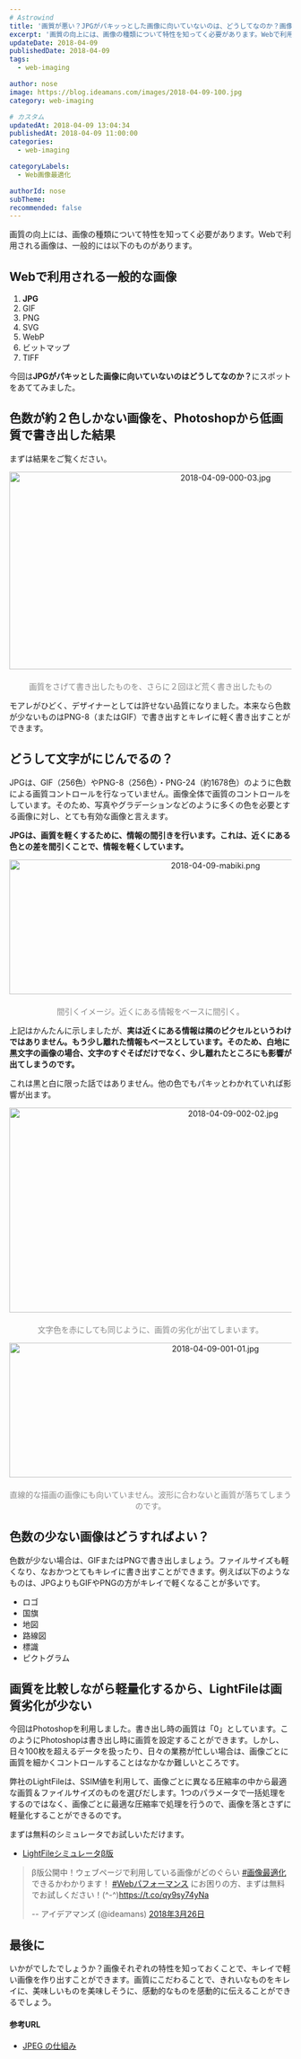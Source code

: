 ```yaml
---
# Astrowind
title: '画質が悪い？JPGがパキッっとした画像に向いていないのは、どうしてなのか？画像の特性を知れば解決策が見えてくる！'
excerpt: '画質の向上には、画像の種類について特性を知ってく必要があります。Webで利用され...'
updateDate: 2018-04-09
publishedDate: 2018-04-09
tags: 
  - web-imaging

author: nose
image: https://blog.ideamans.com/images/2018-04-09-100.jpg
category: web-imaging

# カスタム
updatedAt: 2018-04-09 13:04:34
publishedAt: 2018-04-09 11:00:00
categories: 
  - web-imaging

categoryLabels: 
  - Web画像最適化

authorId: nose
subTheme: 
recommended: false
---
```


<p>画質の向上には、画像の種類について特性を知ってく必要があります。Webで利用される画像は、一般的には以下のものがあります。</p>
<h2>Webで利用される一般的な画像</h2>
<ol><li><strong>JPG</strong></li><li>GIF</li><li>PNG</li><li>SVG</li><li>WebP</li><li>ビットマップ</li><li>TIFF</li></ol>
<p>今回は<strong>JPGがパキッとした画像に向いていないのはどうしてなのか？</strong>にスポットをあててみました。</p>
<p> </p>
<h2>色数が約２色しかない画像を、Photoshopから低画質で書き出した結果</h2>
<p>まずは結果をご覧ください。</p>
<p style="text-align: center;"><img alt="2018-04-09-000-03.jpg" src="https://blog.ideamans.com/images/2018-04-09-000-03.jpg" width="756" height="352" class="mt-image-center" style="text-align: center; display: block; margin: 0 auto 20px;"><span style="color: #888888;">画質をさげて書き出したものを、さらに２回ほど荒く書き出したもの</span></p>
<p>モアレがひどく、デザイナーとしては許せない品質になりました。本来なら色数が少ないものはPNG-8（またはGIF）で書き出すとキレイに軽く書き出すことができます。</p>
<p> </p>
<h2>どうして文字がにじんでるの？</h2>
<p>JPGは、GIF（256色）やPNG-8（256色）・PNG-24（約1678色）のように色数による画質コントロールを行なっていません。画像全体で画質のコントロールをしています。そのため、写真やグラデーションなどのように多くの色を必要とする画像に対し、とても有効な画像と言えます。</p>
<p><strong>JPGは、画質を軽くするために、情報の間引きを行います。これは、近くにある色との差を間引くことで、情報を軽くしています。</strong></p>
<p style="text-align: center;"><img alt="2018-04-09-mabiki.png" src="https://blog.ideamans.com/images/2018-04-09-mabiki.png" width="720" height="240" class="mt-image-center" style="text-align: center; display: block; margin: 0 auto 20px;"><span style="color: #888888;">間引くイメージ。近くにある情報をベースに間引く。</span></p>
<p>上記はかんたんに示しましたが、<strong>実は近くにある情報は隣のピクセルというわけではありません。もう少し離れた情報もベースとしています。そのため、白地に黒文字の画像の場合、文字のすぐそばだけでなく、少し離れたところにも影響が出てしまうのです。</strong></p>
<p>これは黒と白に限った話ではありません。他の色でもパキッとわかれていれば影響が出ます。</p>
<p style="text-align: center;"><img alt="2018-04-09-002-02.jpg" src="https://blog.ideamans.com/images/2018-04-09-002-02.jpg" width="783" height="365" class="mt-image-center" style="text-align: center; display: block; margin: 0 auto 20px;"><span style="color: #888888;">文字色を赤にしても同じように、画質の劣化が出てしまいます。</span></p>
<p style="text-align: center;"><img alt="2018-04-09-001-01.jpg" src="https://blog.ideamans.com/images/2018-04-09-001-01.jpg" width="720" height="240" class="mt-image-center" style="text-align: center; display: block; margin: 0 auto 20px;"><span style="color: #888888;">直線的な描画の画像にも向いていません。波形に合わないと画質が落ちてしまうのです。</span></p>
<p> </p>
<h2>色数の少ない画像はどうすればよい？</h2>
<p>色数が少ない場合は、GIFまたはPNGで書き出しましょう。ファイルサイズも軽くなり、なおかつとてもキレイに書き出すことができます。例えば以下のようなものは、JPGよりもGIFやPNGの方がキレイで軽くなることが多いです。</p>
<ul><li>ロゴ</li><li>国旗</li><li>地図</li><li>路線図</li><li>標識</li><li>ピクトグラム</li></ul>
<p> </p>
<h2>画質を比較しながら軽量化するから、LightFileは画質劣化が少ない</h2>
<p>今回はPhotoshopを利用しました。書き出し時の画質は「0」としています。このようにPhotoshopは書き出し時に画質を設定することができます。しかし、日々100枚を超えるデータを扱ったり、日々の業務が忙しい場合は、画像ごとに画質を細かくコントロールすることはなかなか難しいところです。</p>
<p>弊社のLightFileは、SSIM値を利用して、画像ごとに異なる圧縮率の中から最適な画質＆ファイルサイズのものを選びだします。1つのパラメータで一括処理をするのではなく、画像ごとに最適な圧縮率で処理を行うので、画像を落とさずに軽量化することができるのです。</p>
<p>まずは無料のシミュレータでお試しいただけます。</p>
<ul><li><a href="https://simulator.lightfile.net/" target="_blank">LightFileシミュレータβ版</a></li></ul>
<blockquote class="twitter-tweet" data-lang="ja">
<p lang="ja" dir="ltr">β版公開中！ウェブページで利用している画像がどのぐらい <a href="https://twitter.com/hashtag/%E7%94%BB%E5%83%8F%E6%9C%80%E9%81%A9%E5%8C%96?src=hash&amp;ref_src=twsrc%5Etfw">#画像最適化</a> できるかわかります！ <a href="https://twitter.com/hashtag/Web%E3%83%91%E3%83%95%E3%82%A9%E3%83%BC%E3%83%9E%E3%83%B3%E3%82%B9?src=hash&amp;ref_src=twsrc%5Etfw">#Webパフォーマンス</a> にお困りの方、まずは無料でお試しください！(^-^)<a href="https://t.co/qy9sy74yNa">https://t.co/qy9sy74yNa</a></p>
-- アイデアマンズ (@ideamans) <a href="https://twitter.com/ideamans/status/978095028592521216?ref_src=twsrc%5Etfw">2018年3月26日</a></blockquote>
<script async="" src="https://platform.twitter.com/widgets.js" charset="utf-8" type="text/javascript"></script>
<p> </p>
<h2>最後に</h2>
<p>いかがでしたでしょうか？画像それぞれの特性を知っておくことで、キレイで軽い画像を作り出すことができます。画質にこだわることで、きれいなものをキレイに、美味しいものを美味しそうに、感動的なものを感動的に伝えることができるでしょう。</p>
<p> </p>
<h4>参考URL</h4>
<ul><li><a href="http://funini.com/kei/math/jpeg.shtml" target="_blank"><span>JPEG の仕組み</span></a></li></ul>
<p> </p>

